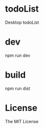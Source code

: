 # todoList

Desktop todoList

# dev

npm run dev

# build

npm run dist

# License

The MIT License

